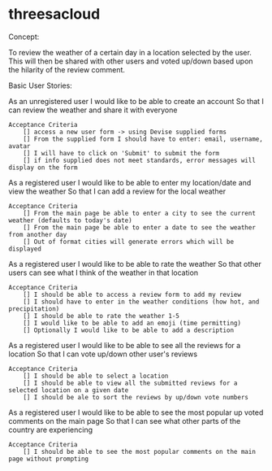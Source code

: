 threesacloud
============

Concept:

To review the weather of a certain day in a location selected by the user. This will then be shared with other users and voted up/down based upon the hilarity of the review comment.

Basic User Stories:

As an unregistered user 
I would like to be able to create an account
So that I can review the weather and share it with everyone

	Acceptance Criteria
		[] access a new user form -> using Devise supplied forms
		[] From the supplied form I should have to enter: email, username, avatar
		[] I will have to click on 'Submit' to submit the form
		[] if info supplied does not meet standards, error messages will display on the form

As a registered user
I would like to be able to enter my location/date and view the weather
So that I can add a review for the local weather
	
	Acceptance Criteria
		[] From the main page be able to enter a city to see the current weather (defaults to today's date)
		[] From the main page be able to enter a date to see the weather from another day
		[] Out of format cities will generate errors which will be displayed

As a registered user 
I would like to be able to rate the weather
So that other users can see what I think of the weather in that location

	Acceptance Criteria
		[] I should be able to access a review form to add my review
		[] I should have to enter in the weather conditions (how hot, and precipitation)
		[] I should be able to rate the weather 1-5
		[] I would like to be able to add an emoji (time permitting)
		[] Optionally I would like to be able to add a description

As a registered user 
I would like to be able to see all the reviews for a location
So that I can vote up/down other user's reviews

	Acceptance Criteria
		[] I should be able to select a location
		[] I should be able to view all the submitted reviews for a selected location on a given date
		[] I should be ale to sort the reviews by up/down vote numbers

As a registered user
I would like to be able to see the most popular up voted comments on the main page
So that I can see what other parts of the country are experiencing

	Acceptance Criteria
		[] I should be able to see the most popular comments on the main page without prompting



